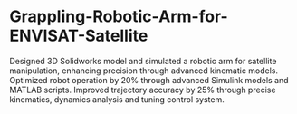 # Grappling-Robotic-Arm-for-ENVISAT-Satellite
Designed 3D Solidworks model and simulated a robotic arm for satellite manipulation, enhancing precision through advanced kinematic models. Optimized robot operation by 20% through advanced Simulink models and MATLAB scripts. Improved trajectory accuracy by 25% through precise kinematics, dynamics analysis and tuning control system.
